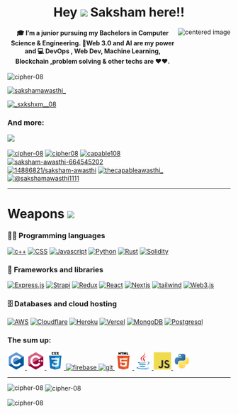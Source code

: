 


 
 <h1 style={color:"yellow"} align="middle"> Hey <img height="35px" src="https://github.com/TheDudeThatCode/TheDudeThatCode/blob/master/Assets/Hi.gif"> Saksham here!!</h1>
 

<img align="right"  height ="300px" alt="centered image"  src="https://camo.githubusercontent.com/3809a4daf3df0f940f0d3bf60d47b765a7078f61686de2de1c6a818052f8f3a0/68747470733a2f2f63646e2e6472696262626c652e636f6d2f75736572732f323230333436372f73637265656e73686f74732f363131313834332f6c75646b692d6c61706b692d383030783630302e676966">
 
 
 

<h4 align="center">🎓 I’m a junior pursuing my Bachelors in Computer Science & Engineering. 👨‍Web 3.0 and AI are my power and 💻 DevOps ,  Web Dev, Machine Learning, Blockchain ,problem solving & other techs are ❤️❤️.</h4>

<p align="left"> <img src="https://komarev.com/ghpvc/?username=Cipher-08&label=Profile%20views&color=0e75b6&style=flat" alt="cipher-08" /> </p>

<p align="left"> <a href="https://twitter.com/sakshamawasthi_" target="blank"><img src="https://img.shields.io/twitter/follow/sakshamawasthi_?logo=twitter&style=for-the-badge" alt="sakshamawasthi_" /></a> </p>
<p align="left"> <a href="https://www.instagram.com/_sxkshxm__08/" target="blank"><img src="https://img.shields.io/badge/Instagram-E4405F?style=for-the-badge&logo=instagram&logoColor=white" alt="_sxkshxm__08" /></a> </p>

<h3 align="left">And more:</h3><img src="https://media.giphy.com/media/YCVBc32RFdqKpkiIMF/giphy.gif" width="48" />
<p align="left">
<a href="https://codepen.io/cipher-08" target="blank"><img align="center" src="https://cdn.jsdelivr.net/npm/simple-icons@3.0.1/icons/codepen.svg" alt="cipher-08" height="30" width="40" /></a>
<a href="https://dev.to/cipher08" target="blank"><img align="center" src="https://cdn.jsdelivr.net/npm/simple-icons@3.0.1/icons/dev-dot-to.svg" alt="cipher08" height="30" width="40" /></a>
<a href="https://twitter.com/capable108" target="blank"><img align="center" src="https://cdn.jsdelivr.net/npm/simple-icons@3.0.1/icons/twitter.svg" alt="capable108" height="30" width="40" /></a>
<a href="https://linkedin.com/in/saksham-awasthi-664545202" target="blank"><img align="center" src="https://cdn.jsdelivr.net/npm/simple-icons@3.0.1/icons/linkedin.svg" alt="saksham-awasthi-664545202" height="30" width="40" /></a>
<a href="https://stackoverflow.com/users/14886821/saksham-awasthi" target="blank"><img align="center" src="https://cdn.jsdelivr.net/npm/simple-icons@3.0.1/icons/stackoverflow.svg" alt="14886821/saksham-awasthi" height="30" width="40" /></a>
<a href="https://instagram.com/thecapableawasthi_" target="blank"><img align="center" src="https://cdn.jsdelivr.net/npm/simple-icons@3.0.1/icons/instagram.svg" alt="thecapableawasthi_" height="30" width="40" /></a>
<a href="https://medium.com/@sakshamawasthi1111" target="blank"><img align="center" src="https://cdn.jsdelivr.net/npm/simple-icons@3.0.1/icons/medium.svg" alt="@sakshamawasthi1111" height="30" width="40" /></a>
</p>
<hr>

<h1>Weapons <img src="https://media.giphy.com/media/2yzGTewUsGil0LFCTv/giphy.gif" width="48" /></h1>

### 👨‍💻 Programming languages

<p> 
  <a href="#"><img alt="c++" src="https://img.shields.io/badge/C%2B%2B-00599C?style=for-the-badge&logo=c%2B%2B&logoColor=white"></a>
  <a href="#"><img alt="CSS" src="https://img.shields.io/badge/CSS3-1572B6?style=for-the-badge&logo=css3&logoColor=white"></a>
  <a href="#"><img alt="Javascript" src="https://img.shields.io/badge/JavaScript-323330?style=for-the-badge&logo=javascript&logoColor=F7DF1E"></a>
  <a href="#"><img alt="Python" src="https://img.shields.io/badge/Python-FFD43B?style=for-the-badge&logo=python&logoColor=blue"></a>
  <a href="#"><img alt="Rust" src="https://img.shields.io/badge/Rust-black?style=for-the-badge&logo=rust&logoColor=#E57324"></a>
  <a href="#"><img alt="Solidity" src="https://img.shields.io/badge/Solidity-e6e6e6?style=for-the-badge&logo=solidity&logoColor=black"></a>
</p>

### 🧰 Frameworks and libraries

<p>  
  <a href="#"><img alt="Express.js" src="https://img.shields.io/badge/Express.js-000000?style=for-the-badge&logo=express&logoColor=white"></a>
  <a href="#"><img alt="Strapi" src="https://img.shields.io/badge/strapi-2e7eea?style=for-the-badge&logo=strapi&logoColor=white"></a>
  <a href="#"><img alt="Redux" src="https://img.shields.io/badge/Redux-593D88?style=for-the-badge&logo=redux&logoColor=white"></a>
  <a href="#"><img alt="React" src="https://img.shields.io/badge/React-20232a.svg?style=for-the-badge&logo=react&logoColor=%2361DAFB"></a>
  <a href="#"><img alt="Nextjs" src="https://img.shields.io/badge/Next-black?style=for-the-badge&logo=next.js&logoColor=white"></a>
  <a href="#"><img alt="tailwind" src="https://img.shields.io/badge/tailwindcss-%2338B2AC.svg?style=for-the-badge&logo=tailwind-css&logoColor=white"></a>
  <a href="#"><img alt="Web3.js" src="https://img.shields.io/badge/web3.js-F16822?style=for-the-badge&logo=web3.js&logoColor=white"></a>
</p>

### 🗄️ Databases and cloud hosting

<p>
    <a href="#"><img alt="AWS" src="https://img.shields.io/badge/Amazon_AWS-FF9900?style=for-the-badge&logo=amazonaws&logoColor=white"></a>
    <a href="#"><img alt="Cloudflare" src="https://img.shields.io/badge/Cloudflare-F38020?style=for-the-badge&logo=Cloudflare&logoColor=white"></a>
    <a href="#"><img alt="Heroku" src="https://img.shields.io/badge/Heroku-430098.svg?logo=heroku&logoColor=white&style=for-the-badge"></a>
    <a href="#"><img alt="Vercel" src="https://img.shields.io/badge/Vercel-000000.svg?logo=vercel&logoColor=white&style=for-the-badge"></a>
    <a href="#"><img alt="MongoDB" src ="https://img.shields.io/badge/MongoDB-4ea94b.svg?logo=mongodb&logoColor=white&style=for-the-badge"></a>
    <a href="#"><img alt="Postgresql" src="https://img.shields.io/badge/PostgreSQL-316192?style=for-the-badge&logo=postgresql&logoColor=white"></a>
</p>


<h3 align="left">The sum up:</h3>
<p align="left"> <a href="https://www.cprogramming.com/" target="_blank"> <img src="https://raw.githubusercontent.com/devicons/devicon/master/icons/c/c-original.svg" alt="c" width="40" height="40"/> </a> <a href="https://www.w3schools.com/cpp/" target="_blank"> <img src="https://raw.githubusercontent.com/devicons/devicon/master/icons/cplusplus/cplusplus-original.svg" alt="cplusplus" width="40" height="40"/> </a> <a href="https://www.w3schools.com/css/" target="_blank"> <img src="https://raw.githubusercontent.com/devicons/devicon/master/icons/css3/css3-original-wordmark.svg" alt="css3" width="40" height="40"/> </a> <a href="https://firebase.google.com/" target="_blank"> <img src="https://www.vectorlogo.zone/logos/firebase/firebase-icon.svg" alt="firebase" width="40" height="40"/> </a> <a href="https://git-scm.com/" target="_blank"> <img src="https://www.vectorlogo.zone/logos/git-scm/git-scm-icon.svg" alt="git" width="40" height="40"/> </a> <a href="https://www.w3.org/html/" target="_blank"> <img src="https://raw.githubusercontent.com/devicons/devicon/master/icons/html5/html5-original-wordmark.svg" alt="html5" width="40" height="40"/> </a> <a href="https://www.java.com" target="_blank"> <img src="https://raw.githubusercontent.com/devicons/devicon/master/icons/java/java-original.svg" alt="java" width="40" height="40"/> </a> <a href="https://developer.mozilla.org/en-US/docs/Web/JavaScript" target="_blank"> <img src="https://raw.githubusercontent.com/devicons/devicon/master/icons/javascript/javascript-original.svg" alt="javascript" width="40" height="40"/> </a> <a href="https://www.python.org" target="_blank"> <img src="https://raw.githubusercontent.com/devicons/devicon/master/icons/python/python-original.svg" alt="python" width="40" height="40"/> </a> </p>

<hr>

<p><img align="left" src="https://github-readme-stats.vercel.app/api/top-langs?username=cipher-08&show_icons=true&locale=en&layout=compact?theme=onedark" alt="cipher-08" /></p>

<p>&nbsp;<img align="center" src="https://github-readme-stats.vercel.app/api?username=cipher-08&show_icons=true&locale=en" alt="cipher-08" /></p>

<p><img align="center" src="https://github-readme-streak-stats.herokuapp.com/?user=cipher-08&" alt="cipher-08" /></p>
